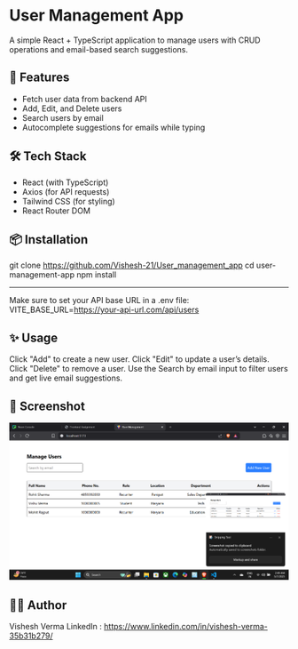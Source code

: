 # User Management App

A simple React + TypeScript application to manage users with CRUD operations and email-based search suggestions.

## 🚀 Features

- Fetch user data from backend API
- Add, Edit, and Delete users
- Search users by email
- Autocomplete suggestions for emails while typing

## 🛠️ Tech Stack

- React (with TypeScript)
- Axios (for API requests)
- Tailwind CSS (for styling)
- React Router DOM

## 📦 Installation

git clone https://github.com/Vishesh-21/User_management_app
cd user-management-app
npm install

---

Make sure to set your API base URL in a .env file:
VITE_BASE_URL=https://your-api-url.com/api/users

## ✨ Usage

Click "Add" to create a new user.
Click "Edit" to update a user’s details.
Click "Delete" to remove a user.
Use the Search by email input to filter users and get live email suggestions.

## 📸 Screenshot

![Project_Image](./frontend/public/Screenshot%202025-05-07%20025002.png)

## 🧑‍💻 Author

Vishesh Verma
LinkedIn : https://www.linkedin.com/in/vishesh-verma-35b31b279/
